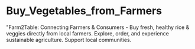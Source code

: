 # Buy_Vegetables_from_Farmers
"Farm2Table: Connecting Farmers &amp; Consumers - Buy fresh, healthy rice &amp; veggies directly from local farmers. Explore, order, and experience sustainable agriculture. Support local communities.
